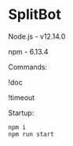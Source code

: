 # SplitBot

Node.js - v12.14.0

npm - 6.13.4

Commands: 

!doc

!timeout

Startup:
```
npm i
npm run start
```